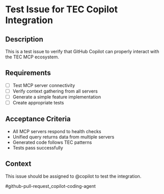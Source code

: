 
# Test Issue for TEC Copilot Integration

## Description
This is a test issue to verify that GitHub Copilot can properly interact with the TEC MCP ecosystem.

## Requirements
- [ ] Test MCP server connectivity
- [ ] Verify context gathering from all servers
- [ ] Generate a simple feature implementation
- [ ] Create appropriate tests

## Acceptance Criteria
- All MCP servers respond to health checks
- Unified query returns data from multiple servers
- Generated code follows TEC patterns
- Tests pass successfully

## Context
This issue should be assigned to @copilot to test the integration.

#github-pull-request_copilot-coding-agent
